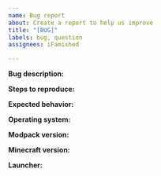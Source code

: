 ```yaml
---
name: Bug report
about: Create a report to help us improve
title: "[BUG]"
labels: bug, question
assignees: iFamished

---
```


**Bug description:**


**Steps to reproduce:**


**Expected behavior:**


**Operating system:**


**Modpack version:**


**Minecraft version:**


**Launcher:**